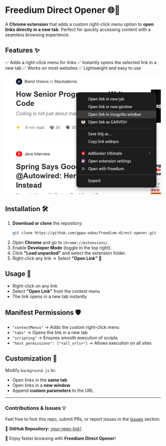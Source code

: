 # **Freedium Direct Opener** 🌐🚀

A **Chrome extension** that adds a custom right-click menu option to **open links directly in a new tab**. Perfect for quickly accessing content with a seamless browsing experience.

## **Features** ✨
✅ Adds a right-click menu for links
✅ Instantly opens the selected link in a new tab
✅ Works on most websites
✅ Lightweight and easy to use


![image](image.png)

## **Installation** 🛠
1. **Download or clone** the repository:
   ```bash
   git clone https://github.com/gppa-odoo/freedium-direct-opener.git
   ```
2. Open **Chrome** and go to `chrome://extensions/`.
3. Enable **Developer Mode** (toggle in the top right).
4. Click **"Load unpacked"** and select the extension folder.
5. Right-click any link → Select **"Open Link"** 🎉

## **Usage** 🚀
- Right-click on any link
- Select **"Open Link"** from the context menu
- The link opens in a new tab instantly

## **Manifest Permissions** 🛡
- `"contextMenus"` → Adds the custom right-click menu
- `"tabs"` → Opens the link in a new tab
- `"scripting"` → Ensures smooth execution of scripts
- `"host_permissions": ["<all_urls>"]` → Allows execution on all sites

## **Customization** 🔧
Modify `background.js` to:
- Open links in the **same tab**
- Open links in a **new window**
- Append **custom parameters** to the URL

---

### **Contributions & Issues** 💡
Feel free to fork this repo, submit PRs, or report issues in the [Issues](https://github.com/gppa-odoo/freedium-direct-opener/issues) section.

🔗 **GitHub Repository:** [your-repo-link](https://github.com/gppa-odoo/freedium-direct-opener/)]

🚀 Enjoy faster browsing with **Freedium Direct Opener**!
